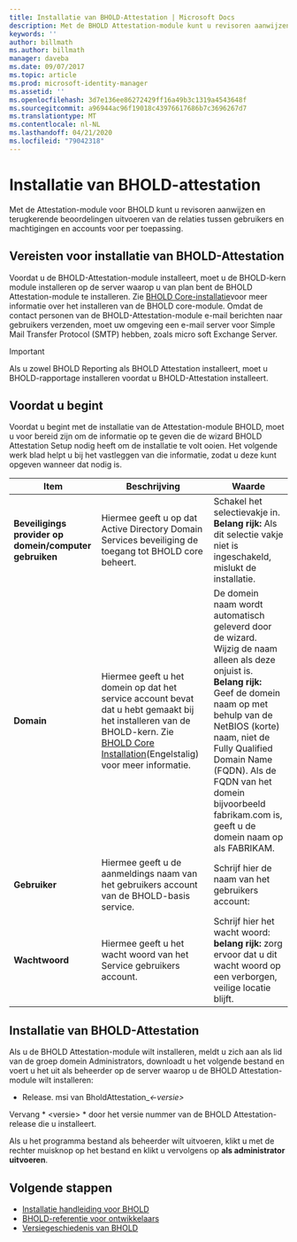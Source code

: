 ```yaml
---
title: Installatie van BHOLD-Attestation | Microsoft Docs
description: Met de BHOLD Attestation-module kunt u revisoren aanwijzen en beoordelingen uitvoeren
keywords: ''
author: billmath
ms.author: billmath
manager: daveba
ms.date: 09/07/2017
ms.topic: article
ms.prod: microsoft-identity-manager
ms.assetid: ''
ms.openlocfilehash: 3d7e136ee86272429ff16a49b3c1319a4543648f
ms.sourcegitcommit: a96944ac96f19018c43976617686b7c3696267d7
ms.translationtype: MT
ms.contentlocale: nl-NL
ms.lasthandoff: 04/21/2020
ms.locfileid: "79042318"
---
```

# <a name="bhold-attestation-installation"></a>Installatie van BHOLD-attestation

Met de Attestation-module voor BHOLD kunt u revisoren aanwijzen en terugkerende beoordelingen uitvoeren van de relaties tussen gebruikers en machtigingen en accounts voor per toepassing.

## <a name="bhold-attestation-installation-requirements"></a>Vereisten voor installatie van BHOLD-Attestation

Voordat u de BHOLD-Attestation-module installeert, moet u de BHOLD-kern module installeren op de server waarop u van plan bent de BHOLD Attestation-module te installeren. Zie [BHOLD Core-installatie](https://technet.microsoft.com/library/jj134095(v=ws.10).aspx)voor meer informatie over het installeren van de BHOLD core-module. Omdat de contact personen van de BHOLD-Attestation-module e-mail berichten naar gebruikers verzenden, moet uw omgeving een e-mail server voor Simple Mail Transfer Protocol (SMTP) hebben, zoals micro soft Exchange Server.

> [!IMPORTANT]
> Als u zowel BHOLD Reporting als BHOLD Attestation installeert, moet u BHOLD-rapportage installeren voordat u BHOLD-Attestation installeert.

## <a name="before-you-begin"></a>Voordat u begint

Voordat u begint met de installatie van de Attestation-module BHOLD, moet u voor bereid zijn om de informatie op te geven die de wizard BHOLD Attestation Setup nodig heeft om de installatie te volt ooien. Het volgende werk blad helpt u bij het vastleggen van die informatie, zodat u deze kunt opgeven wanneer dat nodig is.

| **Item**                                    | **Beschrijving**                                                                                                                                                                                                           | **Waarde**                                                                                                                                                                                                                                                                                                            |
|---------------------------------------------|---------------------------------------------------------------------------------------------------------------------------------------------------------------------------------------------------------------------------|----------------------------------------------------------------------------------------------------------------------------------------------------------------------------------------------------------------------------------------------------------------------------------------------------------------------|
| **Beveiligings provider op domein/computer gebruiken** | Hiermee geeft u op dat Active Directory Domain Services beveiliging de toegang tot BHOLD core beheert.                                                                                                                | Schakel het selectievakje in. **Belang rijk:** Als dit selectie vakje niet is ingeschakeld, mislukt de installatie.                                                                                                                                                                                                                   |
| **Domain**                                  | Hiermee geeft u het domein op dat het service account bevat dat u hebt gemaakt bij het installeren van de BHOLD-kern. Zie [BHOLD Core Installation](https://technet.microsoft.com/library/jj134095(v=ws.10).aspx)(Engelstalig) voor meer informatie. | De domein naam wordt automatisch geleverd door de wizard. Wijzig de naam alleen als deze onjuist is. **Belang rijk:** Geef de domein naam op met behulp van de NetBIOS (korte) naam, niet de Fully Qualified Domain Name (FQDN). Als de FQDN van het domein bijvoorbeeld fabrikam.com is, geeft u de domein naam op als FABRIKAM. |
| **Gebruiker**                                    | Hiermee geeft u de aanmeldings naam van het gebruikers account van de BHOLD-basis service.                                                                                                                                                          | Schrijf hier de naam van het gebruikers account:                                                                                                                                                                                                                                                                                    |
| **Wachtwoord**                                | Hiermee geeft u het wacht woord van het Service gebruikers account.                                                                                                                                                                       | Schrijf hier het wacht woord: **belang rijk:** zorg ervoor dat u dit wacht woord op een verborgen, veilige locatie blijft.                                                                                                                                                                                                                  |

## <a name="bhold-attestation-installation"></a>Installatie van BHOLD-Attestation

Als u de BHOLD Attestation-module wilt installeren, meldt u zich aan als lid van de groep domein Administrators, downloadt u het volgende bestand en voert u het uit als beheerder op de server waarop u de BHOLD Attestation-module wilt installeren:

- Release. msi van BholdAttestation\_<em>\<-versie\></em>

Vervang * \<versie\> * door het versie nummer van de BHOLD Attestation-release die u installeert.

Als u het programma bestand als beheerder wilt uitvoeren, klikt u met de rechter muisknop op het bestand en klikt u vervolgens op **als administrator uitvoeren**.

## <a name="next-steps"></a>Volgende stappen

- [Installatie handleiding voor BHOLD](bhold-installation-guide.md)
- [BHOLD-referentie voor ontwikkelaars](../reference/mim2016-bhold-developer-reference.md)
- [Versiegeschiedenis van BHOLD](../reference/version-bhold-history.md)
